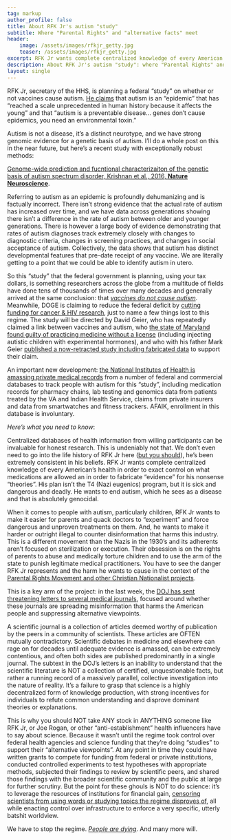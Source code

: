 ```yaml
---
tag: markup
author_profile: false
title: About RFK Jr's autism "study"
subtitle: Where "Parental Rights" and "alternative facts" meet
header:
    image: /assets/images/rfkjr_getty.jpg
    teaser: /assets/images/rfkjr_getty.jpg
excerpt: RFK Jr wants complete centralized knowledge of every American's health to experiment on children he sees as being diseased
description: About RFK Jr's autism "study": where "Parental Rights" and "alternative facts" meet
layout: single
---
```


RFK Jr, secretary of the HHS, is planning a federal “study” on whether or not vaccines cause autism. 
[He claims](https://www.medpagetoday.com/pediatrics/autism/115223) that autism is an “epidemic” that has “reached a scale unprecedented in human history because it affects the young” and that “autism is a preventable disease… genes don’t cause epidemics, you need an environmental toxin.”

Autism is not a disease, it’s a distinct neurotype, and we have strong genomic evidence for a genetic basis of autism. 
I’ll do a whole post on this in the near future, but here’s a recent study with exceptionally robust methods: 

[Genome-wide prediction and fucntional characterizaiton of the genetic basis of autism spectrum disorder, Krishnan et al., 2016, **Nature Neuroscience**](https://pmc.ncbi.nlm.nih.gov/articles/PMC5803797/pdf/nihms909175.pdf). 

Referring to autism as an epidemic is profoundly dehumanizing and is factually incorrect. 
There isn’t strong evidence that the actual rate of autism has increased over time, and we have data across generations showing there isn’t a difference in the rate of autism between older and younger generations. 
There is however a large body of evidence demonstrating that rates of autism diagnoses track extremely closely with changes to diagnostic criteria, changes in screening practices, and changes in social acceptance of autism. 
Collectively, the data shows that autism has distinct developmental features that pre-date receipt of any vaccine. We are literally getting to a point that we could be able to identify autism in utero. 

So this “study” that the federal government is planning, using your tax dollars, is something researchers across the globe from a multitude of fields have done tens of thousands of times over many decades and generally arrived at the same conclusion: that [*vaccines do not cause autism*](https://www.statnews.com/2025/02/03/vaccine-autism-rfk-jr-how-science-proves-vaccines-do-not-cause-autism/). 
Meanwhile, DOGE is claiming to reduce the federal deficit by [cutting funding for cancer & HIV research](https://thehill.com/policy/healthcare/5263506-former-trump-official-doge-cuts-hiv-aids-epidemic/), just to name a few things lost to this regime. 
The study will be directed by David Geier, who has repeatedly claimed a link between vaccines and autism, who [the state of Maryland found guilty of practicing medicine without a license](https://www.mbp.state.md.us/BPQAPP/orders/GeierOrder07.302.pdf) (including injecting autistic children with experimental hormones), and who with his father Mark Geier [published a now-retracted study including fabricated data](https://pmc.ncbi.nlm.nih.gov/articles/PMC1839225/) to support their claim.

An important new development: [the National Institutes of Health is amassing private medical records](https://www.theguardian.com/us-news/2025/apr/22/rfk-jr-autism-nih) from a number of federal and commercial databases to track people with autism for this “study”, including medication records for pharmacy chains, lab testing and genomics data from patients treated by the VA and Indian Health Service, claims from private insurers and data from smartwatches and fitness trackers. 
AFAIK, enrollment in this database is involuntary.

*Here’s what you need to know*:

Centralized databases of health information from willing participants can be invaluable for honest research. 
This is undeniably not that. We don’t even need to go into the life history of RFK Jr here ([but you should](https://www.youtube.com/watch?v=CWX7v1I9020)), he’s been extremely consistent in his beliefs. 
RFK Jr wants complete centralized knowledge of every American’s health in order to exact control on what medications are allowed an in order to fabricate “evidence” for his nonsense “theories”. 
His plan isn’t the T4 (Nazi eugenics) program, but it is sick and dangerous and deadly. 
He wants to end autism, which he sees as a disease and that is absolutely genocidal.

When it comes to people with autism, particularly children, RFK Jr wants to make it easier for parents and quack doctors to “experiment” and force dangerous and unproven treatments on them. 
And, he wants to make it harder or outright illegal to counter disinformation that harms this industry. 
This is a different movement than the Nazis in the 1930’s and its adherents aren’t focused on sterilization or execution. 
Their obsession is on the rights of parents to abuse and medically torture children and to use the arm of the state to punish legitimate medical practitioners. 
You have to see the danger RFK Jr represents and the harm he wants to cause in the context of the [Parental Rights Movement and other Christian Nationalist projects](https://publicintellectualsproject.humanities.mcmaster.ca/essays/moms-for-liberty-white-christian-nationalism-and-the-war-on-public-education-in-the-united-states/).

This is a key arm of the project: in the last week, the [DOJ has sent threatening letters to several medical journals](https://www.nytimes.com/2025/04/18/health/trump-martin-us-attorney-medical-journals.html?unlocked_article_code=1.Ak8.EMaq.FgyJDGc6D7I_&smid=url-share&fbclid=PAZXh0bgNhZW0CMTEAAaeYkeoBlS1BU2wCDMVA3etHkQj74vJcg891Jt3yKmc42GHvIhnreNDs87dFwg_aem_3yLlcUXET94Gz6fkRsXpNw), focused around whether these journals are spreading misinformation that harms the American people and suppressing alternative viewpoints.

A scientific journal is a collection of articles deemed worthy of publication by the peers in a community of scientists. 
These articles are OFTEN mutually contradictory. 
Scientific debates in medicine and elsewhere can rage on for decades until adequate evidence is amassed, can be extremely contentious, and often both sides are published predominantly in a single journal. 
The subtext in the DOJ’s letters is an inability to understand that the scientific literature is NOT a collection of certified, unquestionable facts, but rather a running record of a massively parallel, collective investigation into the nature of reality. 
It’s a failure to grasp that science is a highly decentralized form of knowledge production, with strong incentives for individuals to refute common understanding and disprove dominant theories or explanations.

This is why you should NOT take ANY stock in ANYTHING someone like RFK Jr, or Joe Rogan, or other “anti-establishment” health influencers have to say about science. 
Because it wasn’t until the regime took control over federal health agencies and science funding that they’re doing “studies” to support their “alternative viewpoints”. 
At any point in time they could have written grants to compete for funding from federal or private institutions, conducted controlled experiments to test hypotheses with appropriate methods, subjected their findings to review by scientific peers, and shared those findings with the broader scientific community and the public at large for further scrutiny. 
But the point for these ghouls is NOT to do science: it’s to leverage the resources of institutions for financial gain, [censoring scientists from using words or studying topics the regime disproves of](https://www.pbs.org/newshour/health/what-happens-to-health-research-when-women-and-diversity-are-banned-words), all while enacting control over infrastructure to enforce a very specific, utterly batshit worldview.

We have to stop the regime. [*People are dying*](https://www.nature.com/articles/d41586-025-01191-z). And many more will.